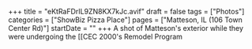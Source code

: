 +++
title = "eKtRaFDrIL9ZN8KX7kJc.avif"
draft = false
tags = ["Photos"]
categories = ["ShowBiz Pizza Place"]
pages = ["Matteson, IL (106 Town Center Rd)"]
startDate = ""
+++
A shot of Matteson's exterior while they were undergoing the [[CEC 2000's Remodel Program
